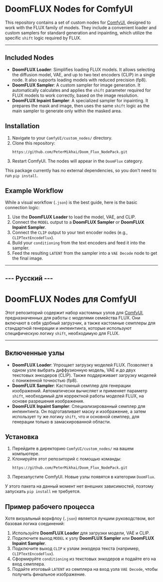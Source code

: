 # DoomFLUX Nodes for ComfyUI

This repository contains a set of custom nodes for [ComfyUI](https://github.com/comfyanonymous/ComfyUI), designed to work with the FLUX family of models. They include a convenient loader and custom samplers for standard generation and inpainting, which utilize the specific `shift` logic required by FLUX.

---

## Included Nodes

*   **DoomFLUX Loader**: Simplifies loading FLUX models. It allows selecting the diffusion model, VAE, and up to two text encoders (CLIP) in a single node. It also supports loading models with reduced precision (fp8).
*   **DoomFLUX Sampler**: A custom sampler for image generation. It automatically calculates and applies the `shift` parameter required for FLUX models to work correctly, based on the image resolution.
*   **DoomFLUX Inpaint Sampler**: A specialized sampler for inpainting. It prepares the mask and image, then uses the same `shift` logic as the main sampler to generate only within the masked area.

## Installation

1.  Navigate to your `ComfyUI/custom_nodes/` directory.
2.  Clone this repository:
    ```
    https://github.com/PeterMikhai/Doom_Flux_NodePack.git
    ```
3.  Restart ComfyUI. The nodes will appear in the `DoomFlux` category.

This package currently has no external dependencies, so you don't need to run `pip install`.

## Example Workflow

While a visual workflow (`.json`) is the best guide, here is the basic connection logic:

1.  Use the **DoomFLUX Loader** to load the model, VAE, and CLIP.
2.  Connect the `MODEL` output to a **DoomFLUX Sampler** or **DoomFLUX Inpaint Sampler**.
3.  Connect the `CLIP` output to your text encoder nodes (e.g., `CLIPTextEncodeFlux`).
4.  Build your `conditioning` from the text encoders and feed it into the sampler.
5.  Feed the resulting `LATENT` from the sampler into a `VAE Decode` node to get the final image.

---

## --- Русский ---

# DoomFLUX Nodes для ComfyUI

Этот репозиторий содержит набор кастомных узлов для [ComfyUI](https://github.com/comfyanonymous/ComfyUI), предназначенных для работы с моделями семейства FLUX. Они включают в себя удобный загрузчик, а также кастомные семплеры для стандартной генерации и инпеинтинга, которые используют специфическую логику `shift`, необходимую для FLUX.

---

## Включенные узлы

*   **DoomFLUX Loader**: Упрощает загрузку моделей FLUX. Позволяет в одном узле выбрать диффузионную модель, VAE и до двух текстовых энкодеров (CLIP). Также поддерживает загрузку моделей с пониженной точностью (fp8).
*   **DoomFLUX Sampler**: Кастомный семплер для генерации изображений. Автоматически вычисляет и применяет параметр `shift`, необходимый для корректной работы моделей FLUX, на основе разрешения изображения.
*   **DoomFLUX Inpaint Sampler**: Специализированный семплер для инпеинтинга. Он подготавливает маску и изображение, а затем использует ту же логику `shift`, что и основной семплер, для генерации только в замаскированной области.

## Установка

1.  Перейдите в директорию `ComfyUI/custom_nodes/` на вашем компьютере.
2.  Клонируйте этот репозиторий с помощью команды:
    ```
    https://github.com/PeterMikhai/Doom_Flux_NodePack.git
    ```  
3.  Перезапустите ComfyUI. Новые узлы появятся в категории `DoomFlux`.

У этого пакета на данный момент нет внешних зависимостей, поэтому запускать `pip install` не требуется.

## Пример рабочего процесса

Хотя визуальный воркфлоу (`.json`) является лучшим руководством, вот базовая логика соединений:

1.  Используйте **DoomFLUX Loader** для загрузки модели, VAE и CLIP.
2.  Подключите выход `MODEL` к узлу **DoomFLUX Sampler** или **DoomFLUX Inpaint Sampler**.
3.  Подключите выход `CLIP` к узлам энкодера текста (например, `CLIPTextEncodeFlux`).
4.  Сформируйте `conditioning` из текстовых энкодеров и подайте его на вход семплера.
5.  Подайте итоговый `LATENT` из семплера на вход узла `VAE Decode`, чтобы получить финальное изображение.
